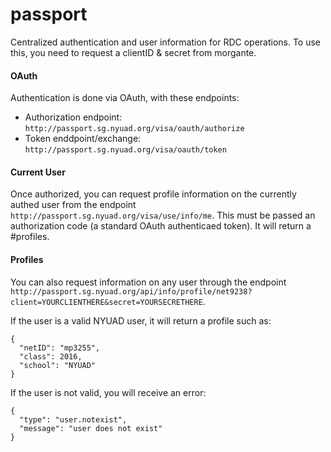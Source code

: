 passport
========

Centralized authentication and user information for RDC operations. To use this, you need to request a clientID & secret from morgante.

#### OAuth
Authentication is done via OAuth, with these endpoints:

* Authorization endpoint: ```http://passport.sg.nyuad.org/visa/oauth/authorize```
* Token enddpoint/exchange: ```http://passport.sg.nyuad.org/visa/oauth/token```

#### Current User
Once authorized, you can request profile information on the currently authed user from the endpoint ```http://passport.sg.nyuad.org/visa/use/info/me```. This must be passed an authorization code (a standard OAuth authenticaed token). It will return a #profiles.

#### Profiles
You can also request information on any user through the endpoint ```http://passport.sg.nyuad.org/api/info/profile/net9238?client=YOURCLIENTHERE&secret=YOURSECRETHERE```.

If the user is a valid NYUAD user, it will return a profile such as: 
```
{
  "netID": "mp3255",
  "class": 2016,
  "school": "NYUAD"
}
```

If the user is not valid, you will receive an error: 
```
{
  "type": "user.notexist",
  "message": "user does not exist"
}
```
